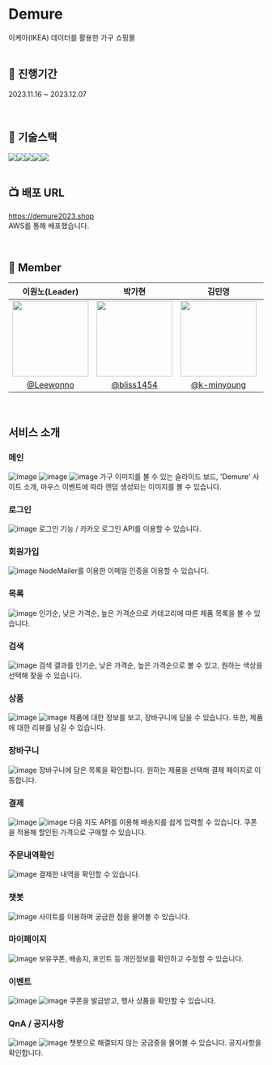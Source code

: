 # Demure
이케아(IKEA) 데이터를 활용한 가구 쇼핑몰
<br />
<br />

## 🔋 진행기간
2023.11.16 ~ 2023.12.07

<br />

## 🔨 기술스택
<div style="display:flex">
  <img src="https://img.shields.io/badge/AWS-232F3E?style=flat&logo=amazonaws&logoColor=white" />
  <img src="https://img.shields.io/badge/React-61DAFB?style=flat&logo=react&logoColor=white" />
  <img src="https://img.shields.io/badge/Typescript-3178C6?style=flat&logo=typescript&logoColor=white" />
  <img src="https://img.shields.io/badge/nestjs-E0234E?style=flat&logo=nestjs&logoColor=white" />
  <img src="https://img.shields.io/badge/PostgreSQL-4169E1?style=flat&logo=postgresql&logoColor=white" />
</div>

<br />

## 📺 배포 URL
<a href="https://demure2023.shop" target="_blank">https://demure2023.shop</a>
<br />
AWS를 통해 배포했습니다.

<br />

## 🌠 Member

|                                    이원노(Leader)                                   |                                    박가현                                    |                                     김민영                                     |                                    이우종                                    |                                    황동하                                     |
| :------------------------------------------------------------------------: | :------------------------------------------------------------------------: | :------------------------------------------------------------------------: | :------------------------------------------------------------------------: | :-------------------------------------------------------------------------: |
| <img src="https://avatars.githubusercontent.com/u/105614390?v=4" width=150> | <img src="https://avatars.githubusercontent.com/u/138436056?v=4" width=150> | <img src="https://avatars.githubusercontent.com/u/138436169?v=4" width=150> | <img src="https://avatars.githubusercontent.com/u/107784810?v=4" width=150> | <img src="https://avatars.githubusercontent.com/u/121819598?v=4" width=150> |
|                 [@Leewonno](https://github.com/Leewonno)                 |                    [@bliss1454](https://github.com/bliss1454)                    |                 [@k-minyoung](https://github.com/k-minyoung)                 |             [@RainBell98](https://github.com/RainBell98)             |                    [@hdh9078](https://github.com/hdh9078)                     |


<br />

## 서비스 소개

### 메인
![image](https://github.com/KDT9Demure/.github/assets/105614390/08b60914-07c6-48b0-b2d1-2d4e09149b5a)
![image](https://github.com/KDT9Demure/.github/assets/105614390/d1e56a20-1d8d-41a4-aec1-23a0f2e9aba9)
![image](https://github.com/KDT9Demure/.github/assets/105614390/7efc8f35-ea89-4995-a7e2-c34585555317)
가구 이미지를 볼 수 있는 슬라이드 보드, 'Demure' 사이트 소개, 마우스 이벤트에 따라 랜덤 생성되는 이미지를 볼 수 있습니다.

### 로그인
![image](https://github.com/KDT9Demure/.github/assets/105614390/13296ae2-c762-44c2-ac1e-e1bb0fbe8787)
로그인 기능 / 카카오 로그인 API를 이용할 수 있습니다.

### 회원가입
![image](https://github.com/KDT9Demure/.github/assets/105614390/7e122d0c-3de3-45f6-bcb7-21d249bde395)
NodeMailer를 이용한 이메일 인증을 이용할 수 있습니다.

### 목록
![image](https://github.com/KDT9Demure/.github/assets/105614390/8d8b5530-8009-4cf2-bfd9-8dd3e18dc341)
인기순, 낮은 가격순, 높은 가격순으로 카테고리에 따른 제품 목록을 볼 수 있습니다.

### 검색
![image](https://github.com/KDT9Demure/.github/assets/105614390/7b5da5c1-28a6-41ed-a366-5a1b5016586c)
검색 결과를 인기순, 낮은 가격순, 높은 가격순으로 볼 수 있고, 원하는 색상을 선택해 찾을 수 있습니다.

### 상품
![image](https://github.com/KDT9Demure/.github/assets/105614390/4edc43ed-9c46-40e4-b196-8daf22da6300)
![image](https://github.com/KDT9Demure/.github/assets/105614390/31694691-2026-4d93-b986-65320e7e7f08)
제품에 대한 정보를 보고, 장바구니에 담을 수 있습니다.
또한, 제품에 대한 리뷰를 남길 수 있습니다.

### 장바구니
![image](https://github.com/KDT9Demure/.github/assets/105614390/6a5b813b-d50a-40c2-9706-50ea4d19aee0)
장바구니에 담은 목록을 확인합니다. 원하는 제품을 선택해 결제 페이지로 이동합니다.

### 결제
![image](https://github.com/KDT9Demure/.github/assets/105614390/9f114266-615c-4889-925d-f53a2cc7a13a)
![image](https://github.com/KDT9Demure/.github/assets/105614390/0c00462d-de81-432f-8e4b-8ecfb91204f7)
다음 지도 API를 이용해 배송지를 쉽게 입력할 수 있습니다.
쿠폰을 적용해 할인된 가격으로 구매할 수 있습니다.

### 주문내역확인
![image](https://github.com/KDT9Demure/.github/assets/105614390/de0c6295-348c-43c9-9788-f3c1d93972af)
결제한 내역을 확인할 수 있습니다.

### 챗봇
![image](https://github.com/KDT9Demure/.github/assets/105614390/8be1be85-cbec-402b-9a09-97a8ed7b8ad0)
사이트를 이용하며 궁금한 점을 물어볼 수 있습니다.

### 마이페이지
![image](https://github.com/KDT9Demure/.github/assets/105614390/82ce9e3f-c8d4-401b-b630-902a6bafffc3)
보유쿠폰, 배송지, 포인트 등 개인정보를 확인하고 수정할 수 있습니다.

### 이벤트
![image](https://github.com/KDT9Demure/.github/assets/105614390/564fb5c0-5d87-4409-9e5b-a7494838bac7)
![image](https://github.com/KDT9Demure/.github/assets/105614390/af36f248-1275-4404-b33f-b391b66b2f8b)
쿠폰을 발급받고, 행사 상품을 확인할 수 있습니다.

### QnA / 공지사항
![image](https://github.com/KDT9Demure/.github/assets/105614390/3f406320-f203-41e7-8b34-053ee81a9361)
![image](https://github.com/KDT9Demure/.github/assets/105614390/601f6fd7-40fa-4767-addb-aac1d498db3a)
챗봇으로 해결되지 않는 궁금증을 물어볼 수 있습니다.
공지사항을 확인합니다.


<!--

**Here are some ideas to get you started:**

🙋‍♀️ A short introduction - what is your organization all about?
🌈 Contribution guidelines - how can the community get involved?
👩‍💻 Useful resources - where can the community find your docs? Is there anything else the community should know?
🍿 Fun facts - what does your team eat for breakfast?
🧙 Remember, you can do mighty things with the power of [Markdown](https://docs.github.com/github/writing-on-github/getting-started-with-writing-and-formatting-on-github/basic-writing-and-formatting-syntax)
-->
